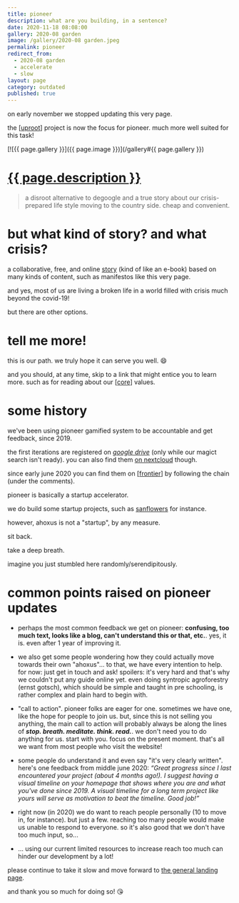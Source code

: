 ```yaml
---
title: pioneer
description: what are you building, in a sentence?
date: 2020-11-18 08:08:00
gallery: 2020-08 garden
image: /gallery/2020-08 garden.jpeg
permalink: pioneer
redirect_from:
  - 2020-08 garden
  - accelerate
  - slow
layout: page
category: outdated
published: true
---
```


on early november we stopped updating this very page. 

the [[uproot](/uproot)] project is now the focus for pioneer. much more well suited for this task!

[![{{ page.gallery }}]({{ page.image }})](/gallery#{{ page.gallery }})

# [{{ page.description }}](https://frontier.pioneer.app/posts/24e9f43a-what-are-you-building-in-a-sentence)

> a disroot alternative to degoogle and a true story about our crisis-prepared life style moving to the country side. cheap and convenient.

# but what kind of story? and what crisis?

a collaborative, free, and online [story](/story) (kind of like an e-book) based on many kinds of content, such as manifestos like this very page.

and yes, most of us are living a broken life in a world filled with crisis much beyond the covid-19!

but there are other options.

# tell me more!

this is our path. we truly hope it can serve you well. 😄

and you should, at any time, skip to a link that might entice you to learn more. such as for reading about our [[core](/core)] values.

# some history

we've been using pioneer gamified system to be accountable and get feedback, since 2019. 

the first iterations are registered on [*google drive*](https://drive.google.com/folderview?id=1T7fdo8RcTgne0HlwyJLbMnqTcf1nRivp) (only while our magict search isn't ready). you can also find them [on nextcloud](https://cloud.disroot.org/s/z4WNnSgWxGsXis6) though.

since early june 2020 you can find them on [[frontier](/frontier)] by following the chain (under the comments). 

pioneer is basically a startup accelerator.

we do build some startup projects, such as [sanflowers](/sanflowers) for instance.

however, ahoxus is not a "startup", by any measure.

sit back.

take a deep breath.

imagine you just stumbled here randomly/serendipitously.

# common points raised on pioneer updates

- perhaps the most common feedback we get on pioneer: **confusing, too much text, looks like a blog, can't understand this or that, etc.**. yes, it is. even after 1 year of improving it.

- we also get some people wondering how they could actually move towards their own "ahoxus"... to that, we have every intention to help. for now: just get in touch and ask! spoilers: it's very hard and that's why we couldn't put any guide online yet. even doing syntropic agroforestry (ernst gotsch), which should be simple and taught in pre schooling, is rather complex and plain hard to begin with.

- "call to action". pioneer folks are eager for one. sometimes we have one, like the hope for people to join us. but, since this is not selling you anything, the main call to action will probably always be along the lines of ***stop. breath. meditate. think. read.***. we don't need you to do anything for us. start with you. focus on the present moment. that's all we want from most people who visit the website!

- some people do understand it and even say "it's very clearly written". here's one feedback from middle june 2020: *“Great progress since I last encountered your project (about 4 months ago!). I suggest having a visual timeline on your homepage that shows where you are and what you've done since 2019. A visual timeline for a long term project like yours will serve as motivation to beat the timeline. Good job!”*

- right now (in 2020) we do want to reach people personally (10 to move in, for instance). but just a few. reaching too many people would make us unable to respond to everyone. so it's also good that we don't have too much input, so...

- ... using our current limited resources to increase reach too much can hinder our development by a lot!

please continue to take it slow and move forward to [the general landing page](/).

and thank you so much for doing so! 😘
